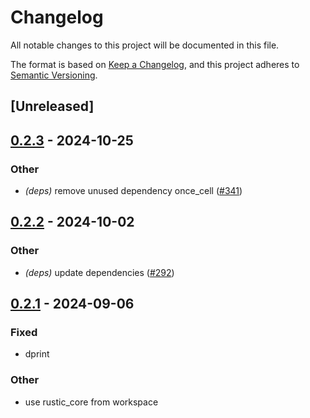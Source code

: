 # Changelog
All notable changes to this project will be documented in this file.

The format is based on [Keep a Changelog](https://keepachangelog.com/en/1.0.0/),
and this project adheres to [Semantic Versioning](https://semver.org/spec/v2.0.0.html).

## [Unreleased]

## [0.2.3](https://github.com/rustic-rs/rustic_core/compare/rustic_testing-v0.2.2...rustic_testing-v0.2.3) - 2024-10-25

### Other

- *(deps)* remove unused dependency once_cell ([#341](https://github.com/rustic-rs/rustic_core/pull/341))

## [0.2.2](https://github.com/rustic-rs/rustic_core/compare/rustic_testing-v0.2.1...rustic_testing-v0.2.2) - 2024-10-02

### Other

- *(deps)* update dependencies ([#292](https://github.com/rustic-rs/rustic_core/pull/292))

## [0.2.1](https://github.com/rustic-rs/rustic_core/compare/rustic_testing-v0.2.0...rustic_testing-v0.2.1) - 2024-09-06

### Fixed
- dprint

### Other
- use rustic_core from workspace
